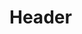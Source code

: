 <!-- TITLE: Holyday - Implementation Manual V1.2 -->
<!-- SUBTITLE: A quick summary of Implementation Manual V1.2 -->

# Header